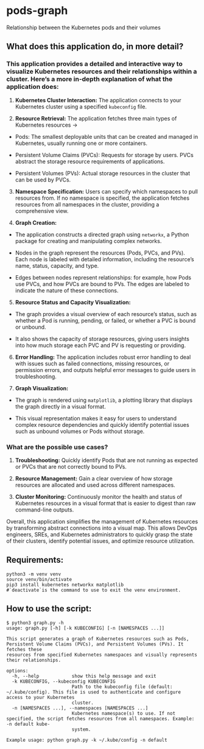 # pods-graph

Relationship between the Kubernetes pods and their volumes

## What does this application do, in more detail?

### This application provides a detailed and interactive way to visualize Kubernetes resources and their relationships within a cluster. Here’s a more in-depth explanation of what the application does:

1. **Kubernetes Cluster Interaction:** The application connects to your Kubernetes cluster using a specified `kubeconfig` file.

2. **Resource Retrieval:** The application fetches three main types of Kubernetes resources ->

  -  Pods: The smallest deployable units that can be created and managed in Kubernetes, usually running one or more containers.

  -  Persistent Volume Claims (PVCs): Requests for storage by users. PVCs abstract the storage resource requirements of applications.

  - Persistent Volumes (PVs): Actual storage resources in the cluster that can be used by PVCs.

3. **Namespace Specification:** Users can specify which namespaces to pull resources from. If no namespace is specified, the application fetches resources from all namespaces in the cluster, providing a comprehensive view.

4. **Graph Creation:**

  - The application constructs a directed graph using `networkx`, a Python package for creating and manipulating complex networks.

  - Nodes in the graph represent the resources (Pods, PVCs, and PVs). Each node is labeled with detailed information, including the resource’s name, status, capacity, and type.

  - Edges between nodes represent relationships: for example, how Pods use PVCs, and how PVCs are bound to PVs. The edges are labeled to indicate the nature of these connections. 

5. **Resource Status and Capacity Visualization:** 

  - The graph provides a visual overview of each resource’s status, such as whether a Pod is running, pending, or failed, or whether a PVC is bound or unbound.

  - It also shows the capacity of storage resources, giving users insights into how much storage each PVC and PV is requesting or providing.

6. **Error Handling:** The application includes robust error handling to deal with issues such as failed connections, missing resources, or permission errors, and outputs helpful error messages to guide users in troubleshooting.

7. **Graph Visualization:**

  - The graph is rendered using `matplotlib`, a plotting library that displays the graph directly in a visual format.

  - This visual representation makes it easy for users to understand complex resource dependencies and quickly identify potential issues such as unbound volumes or Pods without storage.

### What are the possible use cases?

1. **Troubleshooting:** Quickly identify Pods that are not running as expected or PVCs that are not correctly bound to PVs.

2. **Resource Management:** Gain a clear overview of how storage resources are allocated and used across different namespaces.

3. **Cluster Monitoring:** Continuously monitor the health and status of Kubernetes resources in a visual format that is easier to digest than raw command-line outputs.

Overall, this application simplifies the management of Kubernetes resources by transforming abstract connections into a visual map. This allows DevOps engineers, SREs, and Kubernetes administrators to quickly grasp the state of their clusters, identify potential issues, and optimize resource utilization.

## Requirements:

```console
python3 -m venv venv
source venv/bin/activate
pip3 install kubernetes networkx matplotlib
#`deactivate`is the command to use to exit the venv environment.
```

## How to use the script:

```console
$ python3 graph.py -h
usage: graph.py [-h] [-k KUBECONFIG] [-n [NAMESPACES ...]]

This script generates a graph of Kubernetes resources such as Pods, Persistent Volume Claims (PVCs), and Persistent Volumes (PVs). It fetches these
resources from specified Kubernetes namespaces and visually represents their relationships.

options:
  -h, --help            show this help message and exit
  -k KUBECONFIG, --kubeconfig KUBECONFIG
                        Path to the kubeconfig file (default: ~/.kube/config). This file is used to authenticate and configure access to your Kubernetes
                        cluster.
  -n [NAMESPACES ...], --namespaces [NAMESPACES ...]
                        Kubernetes namespace(s) to use. If not specified, the script fetches resources from all namespaces. Example: -n default kube-
                        system.

Example usage: python graph.py -k ~/.kube/config -n default
```
